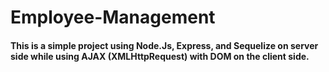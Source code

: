 # Employee-Management

#### This is a simple project using Node.Js, Express, and Sequelize on server side while using AJAX (XMLHttpRequest) with DOM on the client side.
